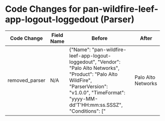 # Code Changes for pan-wildfire-leef-app-logout-loggedout (Parser)

| Code Change | Field Name | Before | After |
|-------------|------------|--------|-------|
| removed_parser | N/A | {"Name": "pan-wildfire-leef-app-logout-loggedout", "Vendor": "Palo Alto Networks", "Product": "Palo Alto WildFire", "ParserVersion": "v1.0.0", "TimeFormat": "yyyy-MM-dd'T'HH:mm:ss.SSSZ", "Conditions": ["|Palo Alto Networks|PAN-OS", "ubtype=general|", "logged out"], "Fields": ["ReceiveTime=({time}\d\d\d\d\/\d\d\/\d\d \d\d:\d\d:\d\d)", "\|DeviceName=({host}[^\|]+?)\s*(\||$|\")", "\|msg=\"*({event_name}[^\|\"]+)", "\|Severity=({alert_severity}[^\|]+)", "User\s+({user}[\w\.\-\!\#\^\~]{1,40}\$?)", "((?:1969-[^,]+?)|({time}\d\d\d\d-\d\d-\d\dT\d\d:\d\d:\d\d\.\d+[\+-]\d+:\d+))"]} | N/A |